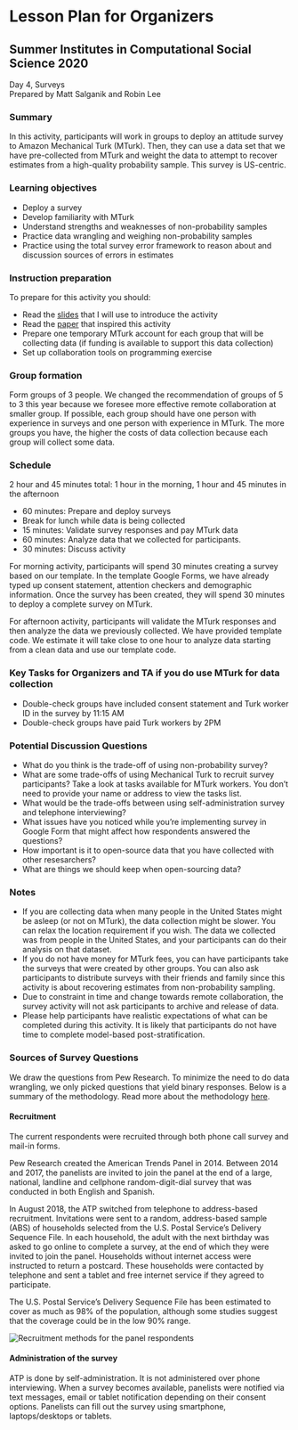 # Lesson Plan for Organizers
## Summer Institutes in Computational Social Science 2020
Day 4, Surveys  
Prepared by Matt Salganik and Robin Lee

### Summary

In this activity, participants will work in groups to deploy an attitude survey to Amazon Mechanical Turk (MTurk).  Then, they can use a data set that we have pre-collected from MTurk and weight the data to attempt to recover estimates from a high-quality probability sample. This survey is US-centric.  

### Learning objectives

- Deploy a survey
- Develop familiarity with MTurk
- Understand strengths and weaknesses of non-probability samples
- Practice data wrangling and weighing non-probability samples
- Practice using the total survey error framework to reason about and discussion sources of errors in estimates

### Instruction preparation

To prepare for this activity you should: 
- Read the [slides](https://github.com/compsocialscience/summer-institute/blob/master/2020/materials/day4-surveys/05-intro-to-activity.pdf) that I will use to introduce the activity
- Read the [paper](https://5harad.com/papers/dirtysurveys.pdf) that inspired this activity
- Prepare one temporary MTurk account for each group that will be collecting data (if funding is available to support this data collection)
- Set up collaboration tools on programming exercise 

### Group formation

Form groups of 3 people. We changed the recommendation of groups of 5 to 3 this year because we foresee more effective remote collaboration at smaller group.  If possible, each group should have one person with experience in surveys and one person with experience in MTurk.  The more groups you have, the higher the costs of data collection because each group will collect some data.

### Schedule

2 hour and 45 minutes total: 1 hour in the morning, 1 hour and 45 minutes in the afternoon

- 60 minutes: Prepare and deploy surveys
- Break for lunch while data is being collected
- 15 minutes: Validate survey responses and pay MTurk data
- 60 minutes: Analyze data that we collected for participants.
- 30 minutes: Discuss activity

For morning activity, participants will spend 30 minutes creating a survey based on our template. In the template Google Forms, we have already typed up consent statement, attention checkers and demographic information. Once the survey has been created, they will spend 30 minutes to deploy a complete survey on MTurk.

For afternoon activity, participants will validate the MTurk responses and then analyze the data we previously collected. We have provided template code. We estimate it will take close to one hour to analyze data starting from a clean data and use our template code. 

### Key Tasks for Organizers and TA if you do use MTurk for data collection
- Double-check groups have included consent statement and Turk worker ID in the survey by 11:15 AM
- Double-check groups have paid Turk workers by 2PM


### Potential Discussion Questions
- What do you think is the trade-off of using non-probability survey?
- What are some trade-offs of using Mechanical Turk to recruit survey participants? Take a look at tasks available for MTurk workers. You don’t need to provide your name or address to view the tasks list. 
- What would be the trade-offs between using self-administration survey and telephone interviewing?
- What issues have you noticed while you’re implementing survey in Google Form that might affect how respondents answered the questions?
- How important is it to open-source data that you have collected with other resesarchers?
- What are things we should keep when open-sourcing data?

### Notes

- If you are collecting data when many people in the United States might be asleep (or not on MTurk), the data collection might be slower.  You can relax the location requirement if you wish.  The data we collected was from people in the United States, and your participants can do their analysis on that dataset.
- If you do not have money for MTurk fees, you can have participants take the surveys that were created by other groups. You can also ask participants to distribute surveys with their friends and family since this activity is about recovering estimates from non-probability sampling. 
- Due to constraint in time and change towards remote collaboration, the survey activity will not ask participants to archive and release of data.
- Please help participants have realistic expectations of what can be completed during this activity. It is likely that participants do not have time to complete model-based post-stratification. 

### Sources of Survey Questions

We draw the questions from Pew Research. To minimize the need to do data wrangling, we only picked questions that yield binary responses. Below is a summary of the methodology. Read more about the methodology [here](https://www.pewresearch.org/methods/u-s-survey-research/american-trends-panel/). 

#### Recruitment
The current respondents were recruited through both phone call survey and mail-in forms.

Pew Research created the American Trends Panel in 2014. Between 2014 and 2017, the panelists are invited to join the panel at the end of a large, national, landline and cellphone random-digit-dial survey that was conducted in both English and Spanish.

In August 2018, the ATP switched from telephone to address-based recruitment. Invitations were sent to a random, address-based sample (ABS) of households selected from the U.S. Postal Service’s Delivery Sequence File. In each household, the adult with the next birthday was asked to go online to complete a survey, at the end of which they were invited to join the panel. Households without internet access were instructed to return a postcard. These households were contacted by telephone and sent a tablet and free internet service if they agreed to participate. 

The U.S. Postal Service’s Delivery Sequence File has been estimated to cover as much as 98% of the population, although some studies suggest that the coverage could be in the low 90% range.

![Recruitment methods for the panel respondents](https://www.pewresearch.org/methods/wp-content/uploads/sites/10/2019/12/12.12.19_ATP-update.png?resize=640,510)

#### Administration of the survey

ATP is done by self-administration. It is not administered over phone interviewing. When a survey becomes available, panelists were notified via text messages, email or tablet notification depending on their consent options. Panelists can fill out the survey using smartphone, laptops/desktops or tablets. 
